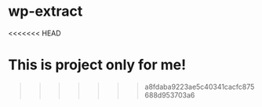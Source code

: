 # wp-extract
<<<<<<< HEAD

This is project only for me!
=======
>>>>>>> a8fdaba9223ae5c40341cacfc875688d953703a6
